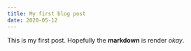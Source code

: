 ```yaml
---
title: My first blog post
date: 2020-05-12
---
```


This is my first post. Hopefully the **markdown** is render _okay_.
